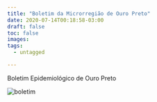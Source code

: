 ```yaml
---
title: "Boletim da Microrregião de Ouro Preto"
date: 2020-07-14T00:18:58-03:00
draft: false
toc: false
images:
tags: 
  - untagged

---
```


Boletim Epidemiológico de Ouro Preto

![boletim](/boletim_op_14_07.jpg)